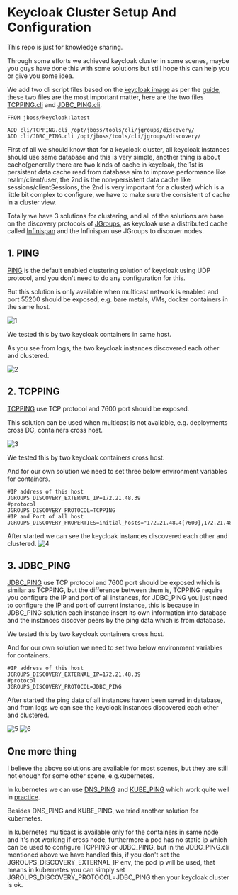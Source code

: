 # Keycloak Cluster Setup And Configuration

This repo is just for knowledge sharing.

Through some efforts we achieved keycloak cluster in some scenes, maybe you guys have done this with some solutions but still hope this can help you or give you some idea.

We add two cli script files based on the [keycloak image](https://hub.docker.com/r/jboss/keycloak/) as per the [guide](https://github.com/jboss-dockerfiles/keycloak/blob/master/server/README.md#adding-custom-discovery-protocols), these two files are the most important matter, here are the two files [TCPPING.cli](https://raw.githubusercontent.com/zhangliqiang/keycloak-cluster-setup-and-configuration/master/src/TCPPING.cli) and [JDBC_PING.cli](https://raw.githubusercontent.com/zhangliqiang/keycloak-cluster-setup-and-configuration/master/src/JDBC_PING.cli).

```
FROM jboss/keycloak:latest

ADD cli/TCPPING.cli /opt/jboss/tools/cli/jgroups/discovery/
ADD cli/JDBC_PING.cli /opt/jboss/tools/cli/jgroups/discovery/
```

First of all we should know that for a keycloak cluster, all keycloak instances should use same database and this is very simple, another thing is about cache(generally there are two kinds of cache in keycloak, the 1st is persistent data cache read from database aim to improve performance like realm/client/user, the 2nd is the non-persistent data cache like sessions/clientSessions, the 2nd is very important for a cluster) which is a little bit complex to configure, we have to make sure the consistent of cache in a cluster view.

Totally we have 3 solutions for clustering, and all of the solutions are base on the discovery protocols of [JGroups](http://jgroups.org/), as keycloak use a distributed cache called [Infinispan](http://infinispan.org/) and the Infinispan use JGroups to discover nodes.


## 1. PING
[PING](http://jgroups.org/manual/#PING) is the default enabled clustering solution of keycloak using UDP protocol, and you don't need to do any configuration for this.

But this solution is only available when multicast network is enabled and port 55200 should be exposed, e.g. bare metals, VMs, docker containers in the same host.

![1](https://raw.githubusercontent.com/fit2anything/keycloak-cluster-setup-and-configuration/master/src/ping-deployment.jpg)

We tested this by two keycloak containers in same host.

As you see from logs, the two keycloak instances discovered each other and clustered.

![2](https://raw.githubusercontent.com/fit2anything/keycloak-cluster-setup-and-configuration/master/src/ping-log.png)

## 2. TCPPING
[TCPPING](http://jgroups.org/manual/#TCPPING_Prot) use TCP protocol and 7600 port should be exposed.

This solution can be used when multicast is not available, e.g. deployments cross DC, containers cross host.

![3](https://raw.githubusercontent.com/fit2anything/keycloak-cluster-setup-and-configuration/master/src/tcp-ping-deployment.jpg)

We tested this by two keycloak containers cross host.


And for our own solution we need to set three below environment variables for containers.

```
#IP address of this host
JGROUPS_DISCOVERY_EXTERNAL_IP=172.21.48.39
#protocol
JGROUPS_DISCOVERY_PROTOCOL=TCPPING
#IP and Port of all host
JGROUPS_DISCOVERY_PROPERTIES=initial_hosts="172.21.48.4[7600],172.21.48.39[7600]"
```

After started we can see the keycloak instances discovered each other and clustered.
![4](https://raw.githubusercontent.com/fit2anything/keycloak-cluster-setup-and-configuration/master/src/tcp-ping-log.png)

## 3. JDBC_PING
[JDBC_PING](http://jgroups.org/manual/#_jdbc_ping) use TCP protocol and 7600 port should be exposed which is similar as TCPPING, but the difference between them is, TCPPING require you configure the IP and port of all instances,  for JDBC_PING you just need to configure the IP and port of current instance, this is because in JDBC_PING solution each instance insert its own information into database and the instances discover peers by the ping data which is from database.


We tested this by two keycloak containers cross host.


And for our own solution we need to set two below environment variables for containers.

```
#IP address of this host
JGROUPS_DISCOVERY_EXTERNAL_IP=172.21.48.39
#protocol
JGROUPS_DISCOVERY_PROTOCOL=JDBC_PING
```

After started the ping data of all instances haven been saved in database, and from logs we can see the keycloak instances discovered each other and clustered.

![5](https://raw.githubusercontent.com/fit2anything/keycloak-cluster-setup-and-configuration/master/src/jdbc-ping-data.png)
![6](https://raw.githubusercontent.com/fit2anything/keycloak-cluster-setup-and-configuration/master/src/jdbc-ping-log.png)

## One more thing
I believe the above solutions are available for most scenes, but they are still not enough for some other scene, e.g.kubernetes.

In kubernetes we can use [DNS_PING](https://github.com/jboss-dockerfiles/keycloak/blob/master/server/README.md#openshift-example-with-dnsdns_ping) and [KUBE_PING](http://jgroups.org/manual/#_kube_ping) which work quite well in [practice](https://github.com/helm/charts/blob/master/stable/keycloak/templates/statefulset.yaml#L92). 

Besides DNS_PING and KUBE_PING, we tried another solution for kubernetes. 

In kubernetes multicast is available only for the containers in same node and it's not working if cross node, furthermore a pod has no static ip which can be used to configure TCPPING or JDBC_PING, but in the JDBC_PING.cli mentioned above we have handled this, if you don't set the JGROUPS_DISCOVERY_EXTERNAL_IP env, the pod ip will be used, that means in kubernetes you can simply set JGROUPS_DISCOVERY_PROTOCOL=JDBC_PING then your keycloak cluster is ok.
